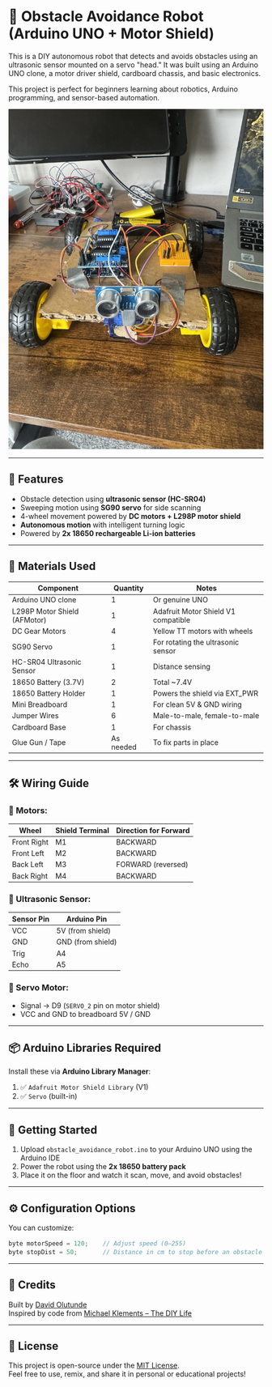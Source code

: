# 🤖 Obstacle Avoidance Robot (Arduino UNO + Motor Shield)

This is a DIY autonomous robot that detects and avoids obstacles using an ultrasonic sensor mounted on a servo "head." It was built using an Arduino UNO clone, a motor driver shield, cardboard chassis, and basic electronics.

This project is perfect for beginners learning about robotics, Arduino programming, and sensor-based automation.

![robot](IMG_0327.jpeg)

---

## 🔧 Features

- Obstacle detection using **ultrasonic sensor (HC-SR04)**
- Sweeping motion using **SG90 servo** for side scanning
- 4-wheel movement powered by **DC motors + L298P motor shield**
- **Autonomous motion** with intelligent turning logic
- Powered by **2x 18650 rechargeable Li-ion batteries**

---

## 🧰 Materials Used

| Component                     | Quantity | Notes                                |
|------------------------------|----------|--------------------------------------|
| Arduino UNO clone            | 1        | Or genuine UNO                      |
| L298P Motor Shield (AFMotor) | 1        | Adafruit Motor Shield V1 compatible |
| DC Gear Motors               | 4        | Yellow TT motors with wheels        |
| SG90 Servo                   | 1        | For rotating the ultrasonic sensor  |
| HC-SR04 Ultrasonic Sensor    | 1        | Distance sensing                    |
| 18650 Battery (3.7V)         | 2        | Total ~7.4V                         |
| 18650 Battery Holder         | 1        | Powers the shield via EXT_PWR       |
| Mini Breadboard                   | 1        | For clean 5V & GND wiring            |
| Jumper Wires                 | 6        | Male-to-male, female-to-male        |
| Cardboard Base               | 1        | For chassis                         |
| Glue Gun / Tape              | As needed| To fix parts in place               |

---

## 🛠 Wiring Guide

### 🔌 Motors:
| Wheel        | Shield Terminal | Direction for Forward |
|--------------|------------------|------------------------|
| Front Right  | M1               | BACKWARD               |
| Front Left   | M2               | BACKWARD               |
| Back Left    | M3               | FORWARD (reversed)     |
| Back Right   | M4               | BACKWARD               |

### 🔧 Ultrasonic Sensor:
| Sensor Pin | Arduino Pin |
|------------|-------------|
| VCC        | 5V (from shield) |
| GND        | GND (from shield) |
| Trig       | A4          |
| Echo       | A5          |

### 🔁 Servo Motor:
- Signal → D9 (`SERVO_2` pin on motor shield)
- VCC and GND to breadboard 5V / GND

---

## 📦 Arduino Libraries Required

Install these via **Arduino Library Manager**:

1. ✅ `Adafruit Motor Shield Library` (V1)
2. ✅ `Servo` (built-in)

---

## 🚀 Getting Started

1. Upload `obstacle_avoidance_robot.ino` to your Arduino UNO using the Arduino IDE
2. Power the robot using the **2x 18650 battery pack**
3. Place it on the floor and watch it scan, move, and avoid obstacles!

---

## ⚙️ Configuration Options

You can customize:
```cpp
byte motorSpeed = 120;    // Adjust speed (0–255)
byte stopDist = 50;       // Distance in cm to stop before an obstacle
```

---

## 🧠 Credits

Built by [David Olutunde]([https://davidolutunde.com])  
Inspired by code from [Michael Klements – The DIY Life](https://www.the-diy-life.com)

---

## 📝 License

This project is open-source under the [MIT License](https://opensource.org/licenses/MIT).  
Feel free to use, remix, and share it in personal or educational projects!
